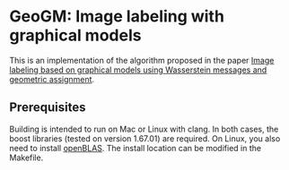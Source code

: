 # GeoGM: Image labeling with graphical models
This is an implementation of the algorithm proposed in the paper [Image labeling based on graphical models using Wasserstein messages and geometric assignment](https://arxiv.org/abs/1710.01493).

## Prerequisites
Building is intended to run on Mac or Linux with clang. In both cases, the boost libraries (tested on version 1.67.01) are required.
On Linux, you also need to install [openBLAS](https://github.com/xianyi/OpenBLAS). The install location can be modified in the Makefile.